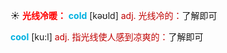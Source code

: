 ☀ <font color="red">**光线冷暖：**</font>
<font color="sky blue">**cold**</font> [kəʊld] 
<font color="#c00000">adj. 光线冷的：</font>了解即可

<font color="sky blue">**cool**</font> [ku:l] 
<font color="#c00000">adj. 指光线使人感到凉爽的：</font>了解即可

